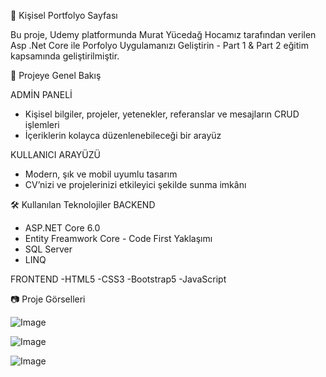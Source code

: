 🚀 Kişisel Portfolyo Sayfası

Bu proje, Udemy platformunda Murat Yücedağ Hocamız tarafından verilen Asp .Net Core ile Porfolyo Uygulamanızı Geliştirin - Part 1 
& Part 2 eğitim kapsamında geliştirilmiştir.

📌 Projeye Genel Bakış

ADMİN PANELİ
- Kişisel bilgiler, projeler, yetenekler, referanslar ve mesajların CRUD işlemleri
- İçeriklerin kolayca düzenlenebileceği bir arayüz

KULLANICI ARAYÜZÜ
- Modern, şık ve mobil uyumlu tasarım
- CV’nizi ve projelerinizi etkileyici şekilde sunma imkânı

🛠️ Kullanılan Teknolojiler
BACKEND
- ASP.NET Core 6.0
- Entity Freamwork Core - Code First Yaklaşımı
- SQL Server
- LINQ

FRONTEND
-HTML5
-CSS3
-Bootstrap5
-JavaScript

📷 Proje Görselleri

![Image](https://github.com/user-attachments/assets/3c38795f-74a3-4b54-ac16-702718e3bf82)

![Image](https://github.com/user-attachments/assets/63396352-195b-4705-952a-e3f714f00a01)

![Image](https://github.com/user-attachments/assets/86636e2c-3952-459a-851b-2c7cecbc23fc)
